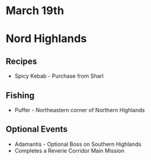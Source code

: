 # March 19th
# Nord Highlands
## Recipes
- Spicy Kebab - Purchase from Sharl
## Fishing
- Puffer - Northeastern corner of Northern Highlands
## Optional Events
- Adamantis - Optional Boss on Southern Highlands
 - Completes a Reverie Corridor Main Mission